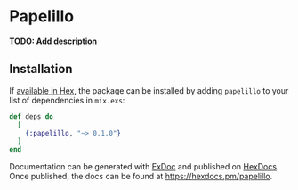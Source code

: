 # Papelillo

**TODO: Add description**

## Installation

If [available in Hex](https://hex.pm/docs/publish), the package can be installed
by adding `papelillo` to your list of dependencies in `mix.exs`:

```elixir
def deps do
  [
    {:papelillo, "~> 0.1.0"}
  ]
end
```

Documentation can be generated with [ExDoc](https://github.com/elixir-lang/ex_doc)
and published on [HexDocs](https://hexdocs.pm). Once published, the docs can
be found at <https://hexdocs.pm/papelillo>.

